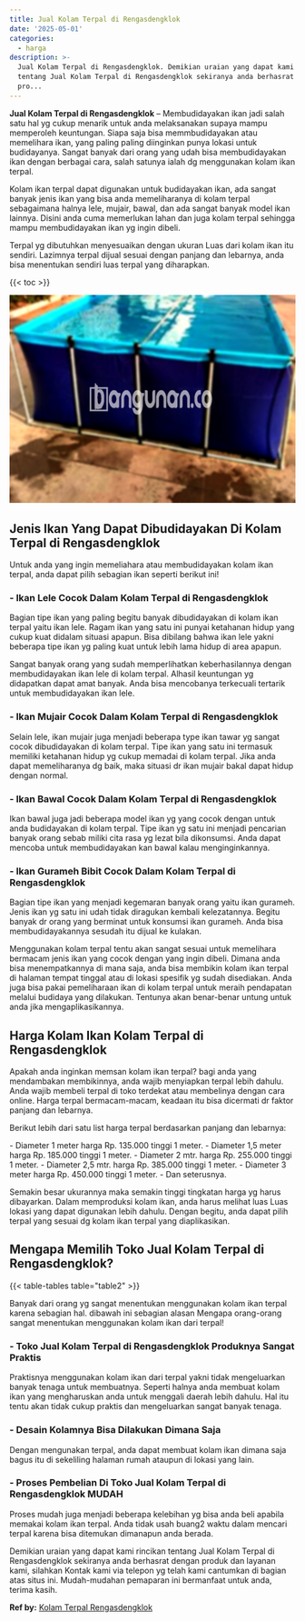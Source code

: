 ```yaml
---
title: Jual Kolam Terpal di Rengasdengklok
date: '2025-05-01'
categories:
  - harga
description: >-
  Jual Kolam Terpal di Rengasdengklok. Demikian uraian yang dapat kami rincikan
  tentang Jual Kolam Terpal di Rengasdengklok sekiranya anda berhasrat dengan
  pro...
---
```


**Jual Kolam Terpal di Rengasdengklok** – Membudidayakan ikan jadi salah satu hal yg cukup menarik untuk anda melaksanakan supaya mampu memperoleh keuntungan. Siapa saja bisa memmbudidayakan atau memelihara ikan, yang paling paling diinginkan punya lokasi untuk budidayanya. Sangat banyak dari orang yang udah bisa membudidayakan ikan dengan berbagai cara, salah satunya ialah dg menggunakan kolam ikan terpal.

Kolam ikan terpal dapat digunakan untuk budidayakan ikan, ada sangat banyak jenis ikan yang bisa anda memeliharanya di kolam terpal sebagaimana halnya lele, mujair, bawal, dan ada sangat banyak model ikan lainnya. Disini anda cuma memerlukan lahan dan juga kolam terpal sehingga mampu membudidayakan ikan yg ingin dibeli.

Terpal yg dibutuhkan menyesuaikan dengan ukuran Luas dari kolam ikan itu sendiri. Lazimnya terpal dijual sesuai dengan panjang dan lebarnya, anda bisa menentukan sendiri luas terpal yang diharapkan.

{{< toc >}}

![Jual Kolam Terpal di Rengasdengklok](/images/jual-kolam-terpal-55.png)

## Jenis Ikan Yang Dapat Dibudidayakan Di Kolam Terpal di Rengasdengklok

Untuk anda yang ingin memeliahara atau membudidayakan kolam ikan terpal, anda dapat pilih sebagian ikan seperti berikut ini!

### \- Ikan Lele Cocok Dalam Kolam Terpal di Rengasdengklok

Bagian tipe ikan yang paling begitu banyak dibudidayakan di kolam ikan terpal yaitu ikan lele. Ragam ikan yang satu ini punyai ketahanan hidup yang cukup kuat didalam situasi apapun. Bisa dibilang bahwa ikan lele yakni beberapa tipe ikan yg paling kuat untuk lebih lama hidup di area apapun.

Sangat banyak orang yang sudah memperlihatkan keberhasilannya dengan membudidayakan ikan lele di kolam terpal. Alhasil keuntungan yg didapatkan dapat amat banyak. Anda bisa mencobanya terkecuali tertarik untuk membudidayakan ikan lele.

### \- Ikan Mujair Cocok Dalam Kolam Terpal di Rengasdengklok

Selain lele, ikan mujair juga menjadi beberapa type ikan tawar yg sangat cocok dibudidayakan di kolam terpal. Tipe ikan yang satu ini termasuk memiliki ketahanan hidup yg cukup memadai di kolam terpal. Jika anda dapat memeliharanya dg baik, maka situasi dr ikan mujair bakal dapat hidup dengan normal.

### \- Ikan Bawal Cocok Dalam Kolam Terpal di Rengasdengklok

Ikan bawal juga jadi beberapa model ikan yg yang cocok dengan untuk anda budidayakan di kolam terpal. Tipe ikan yg satu ini menjadi pencarian banyak orang sebab miliki cita rasa yg lezat bila dikonsumsi. Anda dapat mencoba untuk membudidayakan kan bawal kalau menginginkannya.

### \- Ikan Gurameh Bibit Cocok Dalam Kolam Terpal di Rengasdengklok

Bagian tipe ikan yang menjadi kegemaran banyak orang yaitu ikan gurameh. Jenis ikan yg satu ini udah tidak diragukan kembali kelezatannya. Begitu banyak dr orang yang berminat untuk konsumsi ikan gurameh. Anda bisa membudidayakannya sesudah itu dijual ke kulakan.

Menggunakan kolam terpal tentu akan sangat sesuai untuk memelihara bermacam jenis ikan yang cocok dengan yang ingin dibeli. Dimana anda bisa menempatkannya di mana saja, anda bisa membikin kolam ikan terpal di halaman tempat tinggal atau di lokasi spesifik yg sudah disediakan. Anda juga bisa pakai pemeliharaan ikan di kolam terpal untuk meraih pendapatan melalui budidaya yang dilakukan. Tentunya akan benar-benar untung untuk anda jika mengaplikasikannya.

## Harga Kolam Ikan Kolam Terpal di Rengasdengklok

Apakah anda inginkan memsan kolam ikan terpal? bagi anda yang mendambakan membikinnya, anda wajib menyiapkan terpal lebih dahulu. Anda wajib membeli terpal di toko terdekat atau membelinya dengan cara online. Harga terpal bermacam-macam, keadaan itu bisa dicermati dr faktor panjang dan lebarnya.

Berikut lebih dari satu list harga terpal berdasarkan panjang dan lebarnya:

\- Diameter 1 meter harga Rp. 135.000 tinggi 1 meter. - Diameter 1,5 meter harga Rp. 185.000 tinggi 1 meter. - Diameter 2 mtr. harga Rp. 255.000 tinggi 1 meter. - Diameter 2,5 mtr. harga Rp. 385.000 tinggi 1 meter. - Diameter 3 meter harga Rp. 450.000 tinggi 1 meter. - Dan seterusnya.

Semakin besar ukurannya maka semakin tinggi tingkatan harga yg harus dibayarkan. Dalam memproduksi kolam ikan, anda harus melihat luas Luas lokasi yang dapat digunakan lebih dahulu. Dengan begitu, anda dapat pilih terpal yang sesuai dg kolam ikan terpal yang diaplikasikan.

## Mengapa Memilih Toko Jual Kolam Terpal di Rengasdengklok?

{{< table-tables table="table2" >}}

Banyak dari orang yg sangat menentukan menggunakan kolam ikan terpal karena sebagian hal. dibawah ini sebagian alasan Mengapa orang-orang sangat menentukan menggunakan kolam ikan dari terpal!

### \- Toko Jual Kolam Terpal di Rengasdengklok Produknya Sangat Praktis

Praktisnya menggunakan kolam ikan dari terpal yakni tidak mengeluarkan banyak tenaga untuk membuatnya. Seperti halnya anda membuat kolam ikan yang mengharuskan anda untuk menggali daerah lebih dahulu. Hal itu tentu akan tidak cukup praktis dan mengeluarkan sangat banyak tenaga.

### \- Desain Kolamnya Bisa Dilakukan Dimana Saja

Dengan mengunakan terpal, anda dapat membuat kolam ikan dimana saja bagus itu di sekeliling halaman rumah ataupun di lokasi yang lain.

### \- Proses Pembelian Di Toko Jual Kolam Terpal di Rengasdengklok MUDAH

Proses mudah juga menjadi beberapa kelebihan yg bisa anda beli apabila memakai kolam ikan terpal. Anda tidak usah buang2 waktu dalam mencari terpal karena bisa ditemukan dimanapun anda berada.

Demikian uraian yang dapat kami rincikan tentang Jual Kolam Terpal di Rengasdengklok sekiranya anda berhasrat dengan produk dan layanan kami, silahkan Kontak kami via telepon yg telah kami cantumkan di bagian atas situs ini. Mudah-mudahan pemaparan ini bermanfaat untuk anda, terima kasih.

**Ref by:** [Kolam Terpal Rengasdengklok](https://id.wikipedia.org/wiki/Kolam)
